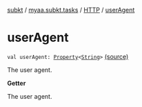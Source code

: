[subkt](../../index.md) / [myaa.subkt.tasks](../index.md) / [HTTP](index.md) / [userAgent](./user-agent.md)

# userAgent

`val userAgent: `[`Property`](https://docs.gradle.org/current/javadoc/org/gradle/api/provider/Property.html)`<`[`String`](https://kotlinlang.org/api/latest/jvm/stdlib/kotlin/-string/index.html)`>` [(source)](https://github.com/Myaamori/SubKt/blob/0.1.11/src/main/kotlin/myaa/subkt/tasks/tasks.kt#L1405)

The user agent.

**Getter**

The user agent.

